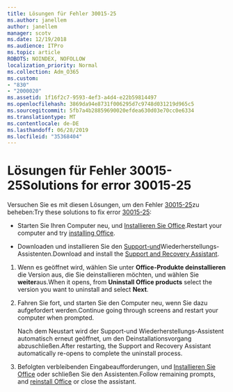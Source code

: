 ```yaml
---
title: Lösungen für Fehler 30015-25
ms.author: janellem
author: janellem
manager: scotv
ms.date: 12/19/2018
ms.audience: ITPro
ms.topic: article
ROBOTS: NOINDEX, NOFOLLOW
localization_priority: Normal
ms.collection: Adm_O365
ms.custom:
- "830"
- "2000020"
ms.assetid: 1f16f2c7-9593-4ef3-a4d4-e22b59814497
ms.openlocfilehash: 3869da94e8731f006295d7c9748d031219d965c5
ms.sourcegitcommit: 5fb7a4b28859690020efdea630d03e70cc0e6334
ms.translationtype: MT
ms.contentlocale: de-DE
ms.lasthandoff: 06/28/2019
ms.locfileid: "35368404"
---
```

# <a name="solutions-for-error-30015-25"></a><span data-ttu-id="45e70-102">Lösungen für Fehler 30015-25</span><span class="sxs-lookup"><span data-stu-id="45e70-102">Solutions for error 30015-25</span></span>

<span data-ttu-id="45e70-103">Versuchen Sie es mit diesen Lösungen, um den Fehler [30015-25](https://support.office.com/article/d5df89a9-0507-4b4c-92f9-22f457e630aa?wt.mc_id=Alchemy_ClientDIA)zu beheben:</span><span class="sxs-lookup"><span data-stu-id="45e70-103">Try these solutions to fix error [30015-25](https://support.office.com/article/d5df89a9-0507-4b4c-92f9-22f457e630aa?wt.mc_id=Alchemy_ClientDIA):</span></span>
  
- <span data-ttu-id="45e70-104">Starten Sie Ihren Computer neu, und [Installieren Sie Office](https://portal.office.com/OLS/MySoftware.aspx).</span><span class="sxs-lookup"><span data-stu-id="45e70-104">Restart your computer and try [installing Office](https://portal.office.com/OLS/MySoftware.aspx).</span></span>

- <span data-ttu-id="45e70-105">Downloaden und installieren Sie den [Support-und](https://aka.ms/SARA-OfficeUninstall-Alchemy)Wiederherstellungs-Assistenten.</span><span class="sxs-lookup"><span data-stu-id="45e70-105">Download and install the [Support and Recovery Assistant](https://aka.ms/SARA-OfficeUninstall-Alchemy).</span></span>

1. <span data-ttu-id="45e70-106">Wenn es geöffnet wird, wählen Sie unter **Office-Produkte deinstallieren** die Version aus, die Sie deinstallieren möchten, und wählen Sie **weiter**aus.</span><span class="sxs-lookup"><span data-stu-id="45e70-106">When it opens, from **Uninstall Office products** select the version you want to uninstall and select **Next**.</span></span>

2. <span data-ttu-id="45e70-107">Fahren Sie fort, und starten Sie den Computer neu, wenn Sie dazu aufgefordert werden.</span><span class="sxs-lookup"><span data-stu-id="45e70-107">Continue going through screens and restart your computer when prompted.</span></span>

    <span data-ttu-id="45e70-108">Nach dem Neustart wird der Support-und Wiederherstellungs-Assistent automatisch erneut geöffnet, um den Deinstallationsvorgang abzuschließen.</span><span class="sxs-lookup"><span data-stu-id="45e70-108">After restarting, the Support and Recovery Assistant automatically re-opens to complete the uninstall process.</span></span>

3. <span data-ttu-id="45e70-109">Befolgten verbleibenden Eingabeaufforderungen, und [Installieren Sie Office](https://portal.office.com/OLS/MySoftware.aspx) oder schließen Sie den Assistenten.</span><span class="sxs-lookup"><span data-stu-id="45e70-109">Follow remaining prompts, and [reinstall Office](https://portal.office.com/OLS/MySoftware.aspx) or close the assistant.</span></span>
